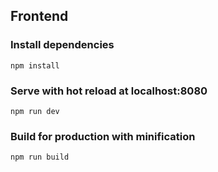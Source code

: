## Frontend

### Install dependencies
```
npm install
```

### Serve with hot reload at localhost:8080
```
npm run dev
```

### Build for production with minification
```
npm run build
```
